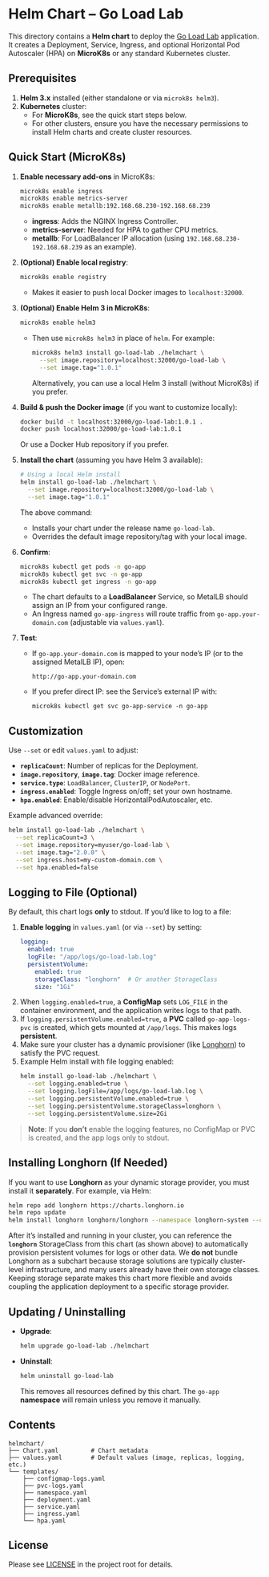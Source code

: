 # Helm Chart – Go Load Lab

This directory contains a **Helm chart** to deploy the [Go Load Lab](https://github.com/JoobyPM/go-load-lab) application. It creates a Deployment, Service, Ingress, and optional Horizontal Pod Autoscaler (HPA) on **MicroK8s** or any standard Kubernetes cluster.

## Prerequisites

1. **Helm 3.x** installed (either standalone or via `microk8s helm3`).
2. **Kubernetes** cluster:
   - For **MicroK8s**, see the quick start steps below.
   - For other clusters, ensure you have the necessary permissions to install Helm charts and create cluster resources.

## Quick Start (MicroK8s)

1. **Enable necessary add-ons** in MicroK8s:
   ```bash
   microk8s enable ingress
   microk8s enable metrics-server
   microk8s enable metallb:192.168.68.230-192.168.68.239
   ```
   - **ingress**: Adds the NGINX Ingress Controller.  
   - **metrics-server**: Needed for HPA to gather CPU metrics.  
   - **metallb**: For LoadBalancer IP allocation (using `192.168.68.230-192.168.68.239` as an example).

2. **(Optional) Enable local registry**:
   ```bash
   microk8s enable registry
   ```
   - Makes it easier to push local Docker images to `localhost:32000`.

3. **(Optional) Enable Helm 3 in MicroK8s**:
   ```bash
   microk8s enable helm3
   ```
   - Then use `microk8s helm3` in place of `helm`. For example:
     ```bash
     microk8s helm3 install go-load-lab ./helmchart \
       --set image.repository=localhost:32000/go-load-lab \
       --set image.tag="1.0.1"
     ```
     Alternatively, you can use a local Helm 3 install (without MicroK8s) if you prefer.

4. **Build & push the Docker image** (if you want to customize locally):
   ```bash
   docker build -t localhost:32000/go-load-lab:1.0.1 .
   docker push localhost:32000/go-load-lab:1.0.1
   ```
   Or use a Docker Hub repository if you prefer.

5. **Install the chart** (assuming you have Helm 3 available):
   ```bash
   # Using a local Helm install
   helm install go-load-lab ./helmchart \
     --set image.repository=localhost:32000/go-load-lab \
     --set image.tag="1.0.1"
   ```
   The above command:
   - Installs your chart under the release name `go-load-lab`.
   - Overrides the default image repository/tag with your local image.

6. **Confirm**:
   ```bash
   microk8s kubectl get pods -n go-app
   microk8s kubectl get svc -n go-app
   microk8s kubectl get ingress -n go-app
   ```
   - The chart defaults to a **LoadBalancer** Service, so MetalLB should assign an IP from your configured range.
   - An Ingress named `go-app-ingress` will route traffic from `go-app.your-domain.com` (adjustable via `values.yaml`).

7. **Test**:
   - If `go-app.your-domain.com` is mapped to your node’s IP (or to the assigned MetalLB IP), open:
     ```
     http://go-app.your-domain.com
     ```
   - If you prefer direct IP: see the Service’s external IP with:
     ```
     microk8s kubectl get svc go-app-service -n go-app
     ```

## Customization

Use `--set` or edit `values.yaml` to adjust:

- **`replicaCount`**: Number of replicas for the Deployment.  
- **`image.repository`**, **`image.tag`**: Docker image reference.  
- **`service.type`**: `LoadBalancer`, `ClusterIP`, or `NodePort`.  
- **`ingress.enabled`**: Toggle Ingress on/off; set your own hostname.  
- **`hpa.enabled`**: Enable/disable HorizontalPodAutoscaler, etc.

Example advanced override:
```bash
helm install go-load-lab ./helmchart \
  --set replicaCount=3 \
  --set image.repository=myuser/go-load-lab \
  --set image.tag="2.0.0" \
  --set ingress.host=my-custom-domain.com \
  --set hpa.enabled=false
```

## Logging to File (Optional)

By default, this chart logs **only** to stdout. If you’d like to log to a file:

1. **Enable logging** in `values.yaml` (or via `--set`) by setting:
   ```yaml
   logging:
     enabled: true
     logFile: "/app/logs/go-load-lab.log"
     persistentVolume:
       enabled: true
       storageClass: "longhorn"  # Or another StorageClass
       size: "1Gi"
   ```
2. When `logging.enabled=true`, a **ConfigMap** sets `LOG_FILE` in the container environment, and the application writes logs to that path.
3. If `logging.persistentVolume.enabled=true`, a **PVC** called `go-app-logs-pvc` is created, which gets mounted at `/app/logs`. This makes logs **persistent**.
4. Make sure your cluster has a dynamic provisioner (like [Longhorn](https://longhorn.io/)) to satisfy the PVC request.
5. Example Helm install with file logging enabled:
   ```bash
   helm install go-load-lab ./helmchart \
     --set logging.enabled=true \
     --set logging.logFile=/app/logs/go-load-lab.log \
     --set logging.persistentVolume.enabled=true \
     --set logging.persistentVolume.storageClass=longhorn \
     --set logging.persistentVolume.size=2Gi
   ```

> **Note**: If you **don’t** enable the logging features, no ConfigMap or PVC is created, and the app logs only to stdout.

## Installing Longhorn (If Needed)

If you want to use **Longhorn** as your dynamic storage provider, you must install it **separately**. For example, via Helm:

```bash
helm repo add longhorn https://charts.longhorn.io
helm repo update
helm install longhorn longhorn/longhorn --namespace longhorn-system --create-namespace
```

After it’s installed and running in your cluster, you can reference the **`longhorn`** StorageClass from this chart (as shown above) to automatically provision persistent volumes for logs or other data. We **do not** bundle Longhorn as a subchart because storage solutions are typically cluster-level infrastructure, and many users already have their own storage classes. Keeping storage separate makes this chart more flexible and avoids coupling the application deployment to a specific storage provider.

## Updating / Uninstalling

- **Upgrade**:
  ```bash
  helm upgrade go-load-lab ./helmchart
  ```
- **Uninstall**:
  ```bash
  helm uninstall go-load-lab
  ```
  This removes all resources defined by this chart. The `go-app` **namespace** will remain unless you remove it manually.

## Contents

```
helmchart/
├── Chart.yaml         # Chart metadata
├── values.yaml        # Default values (image, replicas, logging, etc.)
└── templates/
    ├── configmap-logs.yaml
    ├── pvc-logs.yaml
    ├── namespace.yaml
    ├── deployment.yaml
    ├── service.yaml
    ├── ingress.yaml
    └── hpa.yaml
```

## License

Please see [LICENSE](../LICENSE) in the project root for details.
